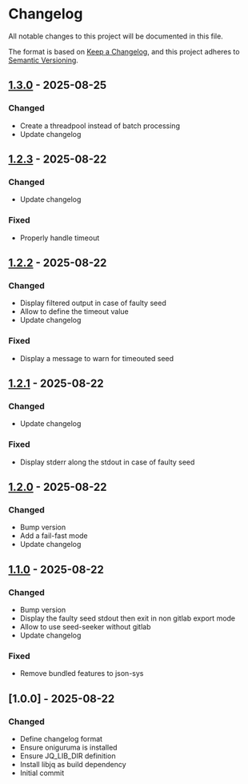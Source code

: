 # Changelog

All notable changes to this project will be documented in this file.

The format is based on [Keep a Changelog](https://keepachangelog.com/en/1.0.0/),
and this project adheres to [Semantic Versioning](https://semver.org/spec/v2.0.0.html).

## [1.3.0] - 2025-08-25

### Changed

- Create a threadpool instead of batch processing
- Update changelog

## [1.2.3] - 2025-08-22

### Changed

- Update changelog

### Fixed

- Properly handle timeout

## [1.2.2] - 2025-08-22

### Changed

- Display filtered output in case of faulty seed
- Allow to define the timeout value
- Update changelog

### Fixed

- Display a message to warn for timeouted seed

## [1.2.1] - 2025-08-22

### Changed

- Update changelog

### Fixed

- Display stderr along the stdout in case of faulty seed

## [1.2.0] - 2025-08-22

### Changed

- Bump version
- Add a fail-fast mode
- Update changelog

## [1.1.0] - 2025-08-22

### Changed

- Bump version
- Display the faulty seed stdout then exit in non gitlab export mode
- Allow to use seed-seeker without gitlab
- Update changelog

### Fixed

- Remove bundled features to json-sys

## [1.0.0] - 2025-08-22

### Changed

- Define changelog format
- Ensure oniguruma is installed
- Ensure JQ_LIB_DIR definition
- Install libjq as build dependency
- Initial commit

[1.3.0]: https://github.com/FDB-Cabinet/ssed-seeker/compare/v1.2.3..v1.3.0
[1.2.3]: https://github.com/FDB-Cabinet/ssed-seeker/compare/v1.2.2..v1.2.3
[1.2.2]: https://github.com/FDB-Cabinet/ssed-seeker/compare/v1.2.1..v1.2.2
[1.2.1]: https://github.com/FDB-Cabinet/ssed-seeker/compare/v1.2.0..v1.2.1
[1.2.0]: https://github.com/FDB-Cabinet/ssed-seeker/compare/v1.1.0..v1.2.0
[1.1.0]: https://github.com/FDB-Cabinet/ssed-seeker/compare/v1.0.0..v1.1.0

<!-- generated by git-cliff -->
